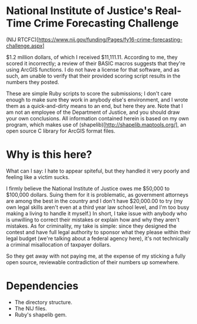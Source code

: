 National Institute of Justice's Real-Time Crime Forecasting Challenge
=====================================================================
(NIJ RTCFC)[https://www.nij.gov/funding/Pages/fy16-crime-forecasting-challenge.aspx]

$1.2 million dollars, of which I received $11,111.11.  According to me, they scored it incorrectly; a review of their BASIC macros suggests that they're using ArcGIS functions.  I do not have a license for that software, and as such, am unable to verify that their provided scoring script results in the numbers they posted.

These are simple Ruby scripts to score the submissions; I don't care enough to make sure they work in anybody else's environment, and I wrote them as a quick-and-dirty means to an end, but here they are.  Note that I am not an employee of the Department of Justice, and you should draw your own conclusions.  All information contained herein is based on my own program, which makes use of (shapelib)[http://shapelib.maptools.org/], an open source C library for ArcGIS format files.


Why is this here?
=================
What can I say: I hate to appear spiteful, but they handled it very poorly and feeling like a victim sucks.

I firmly believe the National Institute of Justice owes me $50,000 to $100,000 dollars.  Suing them for it is problematic, as government attorneys are among the best in the country and I don't have $20,000.00 to try (my own legal skills aren't even at a third year law school level, and I'm too busy making a living to handle it myself.)  In short, I take issue with anybody who is unwilling to correct their mistakes or explain how and why they aren't mistakes.  As for criminality, my take is simple: since they designed the contest and have full legal authority to sponsor what they please within their legal budget (we're talking about a federal agency here), it's not technically a criminal misallocation of taxpayer dollars.

So they get away with not paying me, at the expense of my sticking a fully open source, reviewable contradiction of their numbers up somewhere.


Dependencies
============
- The directory structure.
- The NIJ files.
- Ruby's shapelib gem.
